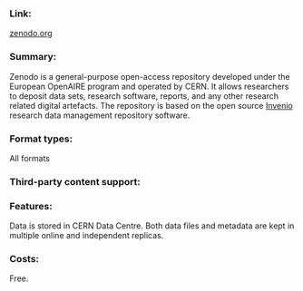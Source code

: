 ### Link: 
[zenodo.org](https://zenodo.org )

### Summary: 
Zenodo is a general-purpose open-access repository developed under the European OpenAIRE program and operated by CERN. It allows researchers to deposit data sets, research software, reports, and any other research related digital artefacts. The repository is based on the open source [Invenio](https://inveniosoftware.org/products/rdm/) research data management repository software.

### Format types: 
All formats

### Third-party content support: 

### Features: 
Data is stored in CERN Data Centre. Both data files and metadata are kept in multiple online and independent replicas.

### Costs: 
Free.
